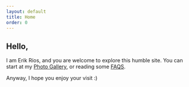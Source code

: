 ```yaml
---
layout: default
title: Home
order: 0
---
```

## Hello,

I am Erik Ríos, and you are welcome to explore this humble site. 
You can start at my [Photo Gallery](gallery.md), or reading some [FAQS](faq.md).

Anyway, I hope you enjoy your visit :)
